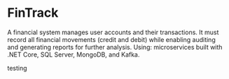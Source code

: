 # FinTrack
A financial system manages user accounts and their transactions. It must record all financial movements (credit and debit) while enabling auditing and generating reports for further analysis.
Using: microservices built with .NET Core, SQL Server, MongoDB, and Kafka.

testing
